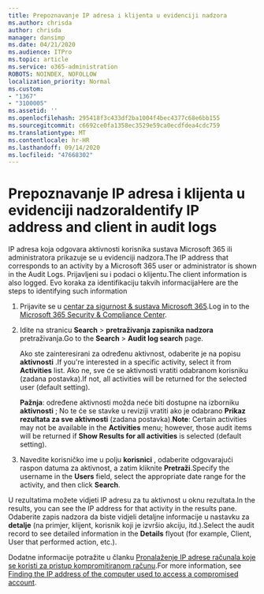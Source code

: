 ```yaml
---
title: Prepoznavanje IP adresa i klijenta u evidenciji nadzora
ms.author: chrisda
author: chrisda
manager: dansimp
ms.date: 04/21/2020
ms.audience: ITPro
ms.topic: article
ms.service: o365-administration
ROBOTS: NOINDEX, NOFOLLOW
localization_priority: Normal
ms.custom:
- "1367"
- "3100005"
ms.assetid: ''
ms.openlocfilehash: 295418f3c433df2ba1004f4bec4377c68e6bb155
ms.sourcegitcommit: c6692ce0fa1358ec3529e59ca0ecdfdea4cdc759
ms.translationtype: MT
ms.contentlocale: hr-HR
ms.lasthandoff: 09/14/2020
ms.locfileid: "47668302"
---
```

# <a name="identify-ip-address-and-client-in-audit-logs"></a><span data-ttu-id="202c5-102">Prepoznavanje IP adresa i klijenta u evidenciji nadzora</span><span class="sxs-lookup"><span data-stu-id="202c5-102">Identify IP address and client in audit logs</span></span>

<span data-ttu-id="202c5-103">IP adresa koja odgovara aktivnosti korisnika sustava Microsoft 365 ili administratora prikazuje se u evidenciji nadzora.</span><span class="sxs-lookup"><span data-stu-id="202c5-103">The IP address that corresponds to an activity by a Microsoft 365 user or administrator is shown in the Audit Logs.</span></span> <span data-ttu-id="202c5-104">Prijavljeni su i podaci o klijentu.</span><span class="sxs-lookup"><span data-stu-id="202c5-104">The client information is also logged.</span></span> <span data-ttu-id="202c5-105">Evo koraka za identifikaciju takvih informacija</span><span class="sxs-lookup"><span data-stu-id="202c5-105">Here are the steps to identifying such information</span></span>

1. <span data-ttu-id="202c5-106">Prijavite se u [centar za sigurnost & sustava Microsoft 365](https://protection.office.com/).</span><span class="sxs-lookup"><span data-stu-id="202c5-106">Log in to the [Microsoft 365 Security & Compliance Center](https://protection.office.com/).</span></span>

2. <span data-ttu-id="202c5-107">Idite na stranicu **Search**  >  **pretraživanja zapisnika nadzora** pretraživanja.</span><span class="sxs-lookup"><span data-stu-id="202c5-107">Go to the **Search** > **Audit log search** page.</span></span>

   <span data-ttu-id="202c5-108">Ako ste zainteresirani za određenu aktivnost, odaberite je na popisu **aktivnosti** .</span><span class="sxs-lookup"><span data-stu-id="202c5-108">If you're interested in a specific activity, select it from **Activities** list.</span></span> <span data-ttu-id="202c5-109">Ako ne, sve će se aktivnosti vratiti odabranom korisniku (zadana postavka).</span><span class="sxs-lookup"><span data-stu-id="202c5-109">If not, all activities will be returned for the selected user (default setting).</span></span>

   <span data-ttu-id="202c5-110">**Pažnja**: određene aktivnosti možda neće biti dostupne na izborniku **aktivnosti** ; No te će se stavke u reviziji vratiti ako je odabrano **Prikaz rezultata za sve aktivnosti** (zadana postavka).</span><span class="sxs-lookup"><span data-stu-id="202c5-110">**Note**: Certain activities may not be available in the **Activities** menu; however, those audit items will be returned if **Show Results for all activities** is selected (default setting).</span></span>

3. <span data-ttu-id="202c5-111">Navedite korisničko ime u polju **korisnici** , odaberite odgovarajući raspon datuma za aktivnost, a zatim kliknite **Pretraži**.</span><span class="sxs-lookup"><span data-stu-id="202c5-111">Specify the username in the **Users** field, select the appropriate date range for the activity, and then click **Search**.</span></span>

<span data-ttu-id="202c5-112">U rezultatima možete vidjeti IP adresu za tu aktivnost u oknu rezultata.</span><span class="sxs-lookup"><span data-stu-id="202c5-112">In the results, you can see the IP address for that activity in the results pane.</span></span> <span data-ttu-id="202c5-113">Odaberite zapis nadzora da biste vidjeli detaljne informacije u nastavku za **detalje** (na primjer, klijent, korisnik koji je izvršio akciju, itd.).</span><span class="sxs-lookup"><span data-stu-id="202c5-113">Select the audit record to see detailed information in the **Details** flyout (for example, Client, User that performed action, etc.).</span></span>

<span data-ttu-id="202c5-114">Dodatne informacije potražite u članku [Pronalaženje IP adrese računala koje se koristi za pristup kompromitiranom računu](https://docs.microsoft.com/microsoft-365/compliance/auditing-troubleshooting-scenarios#find-the-ip-address-of-the-computer-used-to-access-a-compromised-account).</span><span class="sxs-lookup"><span data-stu-id="202c5-114">For more information, see [Finding the IP address of the computer used to access a compromised account](https://docs.microsoft.com/microsoft-365/compliance/auditing-troubleshooting-scenarios#find-the-ip-address-of-the-computer-used-to-access-a-compromised-account).</span></span>
